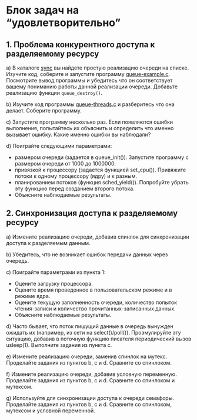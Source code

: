 # Блок задач на “удовлетворительно”

## 1. Проблема конкурентного доступа к разделяемому ресурсу

a) В каталоге [sync](https://github.com/mrutman/os/tree/main/sync) вы найдете простую реализацию очереди на списке.
Изучите код, соберите и запустите программу [queue-example.c](src/task1/queue-example.c). Посмотрите вывод программы и
убедитесь что он соответствует вашему пониманию работы данной реализации очереди. Добавьте реализацию
функции `queue_destroy()`.

b) Изучите код программы [queue-threads.c](src/task1/queue-threads.c) и разберитесь что она делает. Соберите программу.

c) Запустите программу несколько раз. Если появляются ошибки выполнения, попытайтесь их объяснить и определить что
именно вызывает ошибку. Какие именно ошибки вы наблюдали?

d) Поиграйте следующими параметрами:

+ размером очереди (задается в queue_init()). Запустите программу с размером очереди от 1000 до 1000000.
+ привязкой к процессору (задается функцией set_cpu()). Привяжите потоки к одному процессору (ядру) и к разным.
+ планированием потоков (функция sched_yield()). Попробуйте убрать эту функцию перед созданием второго потока.
+ Объясните наблюдаемые результаты.

## 2. Синхронизация доступа к разделяемому ресурсу

a) Измените реализацию очереди, добавив спинлок для синхронизации доступа к разделяемым данным.

b) Убедитесь, что не возникает ошибок передачи данных через очередь.

c) Поиграйте параметрами из пункта 1:

+ Оцените загрузку процессора.
+ Оцените время проведенное в пользовательском режиме и в режиме ядра.
+ Оцените текущую заполненность очереди, количество попыток чтения-записи и количество прочитанных-записанных данных.
+ Объясните наблюдаемые результаты.

d) Часто бывает, что поток пишущий данные в очередь вынужден ожидать их (например, из сети на select()/poll()).
Проэмулируйте эту ситуацию, добавив в поточную функцию писателя периодический вызов usleep(1). Выполните задания из
пункта с.

e) Измените реализацию очереди, заменив спинлок на мутекс. Проделайте задания из пунктов b, c и d. Сравните со
спинлоком.

f) Измените реализацию очереди, добавив условную переменную. Проделайте задания из пунктов b, c и d. Сравните со
спинлоком и мутексом.

g) Используйте для синхронизации доступа к очереди семафоры. Проделайте задания из пунктов b, c и d. Сравните со
спинлоком, мутексом и условной переменной.